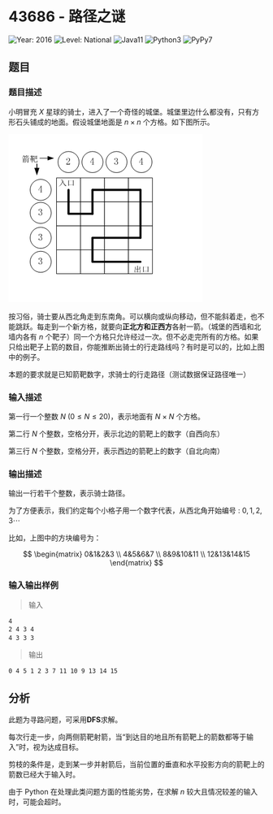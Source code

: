 # 43686 - 路径之谜

![Year: 2016](https://img.shields.io/badge/Year-2016-white)
![Level: National](https://img.shields.io/badge/Level-National-purple)
![Java11](https://img.shields.io/badge/Java11-AC-green)
![Python3](https://img.shields.io/badge/Python3-TLE-yellow)
![PyPy7](https://img.shields.io/badge/PyPy7-AC-green)

## 题目

### 题目描述

小明冒充 $X$ 星球的骑士，进入了一个奇怪的城堡。城堡里边什么都没有，只有方形石头铺成的地面。假设城堡地面是 $n \times n$ 个方格。如下图所示。

![图1](Image1.png)

按习俗，骑士要从西北角走到东南角。可以横向或纵向移动，但不能斜着走，也不能跳跃。每走到一个新方格，就要向**正北方和正西方**各射一箭。（城堡的西墙和北墙内各有 $n$ 个靶子）同一个方格只允许经过一次。但不必走完所有的方格。如果只给出靶子上箭的数目，你能推断出骑士的行走路线吗？有时是可以的，比如上图中的例子。

本题的要求就是已知箭靶数字，求骑士的行走路径（测试数据保证路径唯一）

### 输入描述

第一行一个整数 $N$ ($0 \leq N \leq 20$)，表示地面有 $N \times N$ 个方格。

第二行 $N$ 个整数，空格分开，表示北边的箭靶上的数字（自西向东）

第三行 $N$ 个整数，空格分开，表示西边的箭靶上的数字（自北向南）

### 输出描述

输出一行若干个整数，表示骑士路径。

为了方便表示，我们约定每个小格子用一个数字代表，从西北角开始编号 :
$0,1,2,3 \cdots$

比如，上图中的方块编号为：

$$
\begin{matrix}
0&1&2&3 \\
4&5&6&7 \\
8&9&10&11 \\
12&13&14&15
\end{matrix}
$$

### 输入输出样例

> 输入

```txt
4
2 4 3 4
4 3 3 3
```

> 输出

```txt
0 4 5 1 2 3 7 11 10 9 13 14 15
```

## 分析

此题为寻路问题，可采用**DFS**求解。

每次行走一步，向两侧箭靶射箭，当“到达目的地且所有箭靶上的箭数都等于输入”时，视为达成目标。

剪枝的条件是，走到某一步并射箭后，当前位置的垂直和水平投影方向的箭靶上的箭数已经大于输入时。

由于 Python 在处理此类问题方面的性能劣势，在求解 $n$ 较大且情况较差的输入时，可能会超时。
